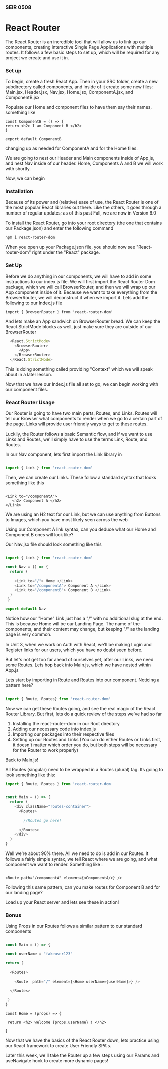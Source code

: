 ### SEIR 0508

# React Router

The React Router is an incredible tool that will allow us to link up our components, creating interactive Single Page Applications with multiple routes.
It follows a few basic steps to set up, which will be required for any project we create and use it in.

### Set up

To begin, create a fresh React App. Then in your SRC folder, create a new subdirectory called components, and inside of it create some new files: 
Main.jsx, Header.jsx, Nav.jsx, Home.jsx, ComponentA.jsx, and ComponentB.jsx

Populate our Home and component files to have them say their names, something like

```
const ComponentB = () => {
return <h2> I am Component B </h2>
}

export default ComponentB
```

changing up as needed for ComponentA and for the Home files.

We are going to nest our Header and Main components inside of App.js, and nest Nav inside of our header. Home, Components A and B we will work with shortly. 


Now, we can begin

### Installation

Because of its power and (relative) ease of use, the React Router is one of the most popular React libraries out there. Like the others, it goes through a number of regular updates; as of this past Fall, we are now in Version 6.0

To install the React Router, go into your root directory (the one that contains our Package.json) and enter the following command

```sh
npm i react-router-dom
```

When you open up your Package.json file, you should now see "React-router-dom"  right under the "React" package.

### Set Up

Before we do anything in our components, we will have to add in some instructions to our index.js file. 
We will first import the React Router Dom package, which we will call BrowserRouter, and then we will wrap up our App component inside of it. Because we want to take everything from the BrowserRouter, we will deconstruct it when we import it. Lets add the following to our Index.js file

```
import { BrowserRouter } from 'react-router-dom'
```

And lets make an App sandwich on BrowserRouter bread. We can keep the React.StrictMode blocks as well, just make sure they are outside of our BrowserRouter

```index.js
  <React.StrictMode>
    <BrowserRouter>
      <App>
    </BrowserRouter>
  </React.StrictMode>
```

This is doing something called providing "Context" which we will speak about in a later lesson.

Now that we have our Index.js file all set to go, we can begin working with our component files.



### React Router Usage

Our Router is going to have two main parts, Routes, and Links. Routes will tell our Browser what components to render when we go to a certain part of the page. Links will provide user friendly ways to get to these routes.


Luckily, the Router follows a basic Semantic flow, and if we want to use Links and Routes, we'll simply have to use the terms Link, Route, and Routes.


In our Nav component, lets first import the Link library in

```Nav.jsx

import { Link } from 'react-router-dom'

```

Then, we can create our Links. These follow a standard syntax that looks something like this

```

<Link to="/componentA">
   <h2> Component A </h2>
</Link>

```

We are using an H2 text for our Link, but we can use anything from Buttons to Images, which you have most likely seen across the web

Using our Component A link syntax, can you deduce what our Home and Component B ones will look like?


Our Nav.jsx file should look something like this

```js

import { Link } from 'react-router-dom'

const Nav = () => {
  return (
  
    <Link to="/"> Home </Link>
    <Link to="/componentA"> Component A </Link>
    <Link to="/componentB"> Component B </Link>
  )
 }
 
export default Nav
```

Notice how our "Home" Link just has a "/" with no additional slug at the end. This is because Home will be our Landing Page. The name of the components, and their content may change, but keeping "/" as the landing page is very common. 

In Unit 3, when we work on Auth with React, we'll be making Login and Register links for our users, which you have no doubt seen before.

But let's not get too far ahead of ourselves yet, after our Links, we need some Routes. Lets hop back into Main.js, which we have nested within App.js


Lets start by importing in Route and Routes into our component. Noticing a pattern here? 

```js
 
import { Route, Routes} from 'react-router-dom'

```


Now we can get these Routes going, and see the real magic of the React Router Library. But first, lets do a quick review of the steps we've had so far

1) Installing the react-router-dom in our Root directory
2) Adding our necessary code into index.js
3) Importing our packages into their respective files
4) Setting up our Routes and Links (You can do either Routes or Links first, it doesn't matter which order you do, but both steps will be necessary for the Router to work properly)


Back to Main.js!

All Routes (singular) need to be wrapped in a Routes (plural) tag. Its going to look something like this:

```js
import { Route, Routes } from 'react-router-dom


const Main = () => {
  return (
    <div className="routes-container">
      <Routes>
      
        //Routes go here!
      
      </Routes>
    </div>
  )
}

```

Well we're about 90% there. All we need to do is add in our Routes. It follows a fairly simple syntax, we tell React where we are going, and what component we want to render. Something like :


```

<Route path="/componentA" element={<ComponentA/>} />

```
   
Following this same pattern, can you make routes for Component B and for our landing page?


Load up your React server and lets see these in action!


### Bonus

Using Props in our Routes follows a similar pattern to our standard components


```Main.js

const Main = () => {

const userName = "fakeuser123"

return (
  
  <Routes>
  
    <Route  path="/" element={<Home userName={userName}>} />
  
  </Routes>

 )
}
```

```
const Home = (props) => {

 return <h2> welcome {props.userName} ! </h2>

}

```

Now that we have the basics of the React Router down, lets practice using our React framework to create User Friendly SPA's.

Later this week, we'll take the Router up a few steps using our Params and useNavigate hook to create more dynamic pages!
